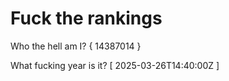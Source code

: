 # Fuck the rankings

Who the hell am I?
{ 14387014 }

What fucking year is it?
[ 2025-03-26T14:40:00Z ]

